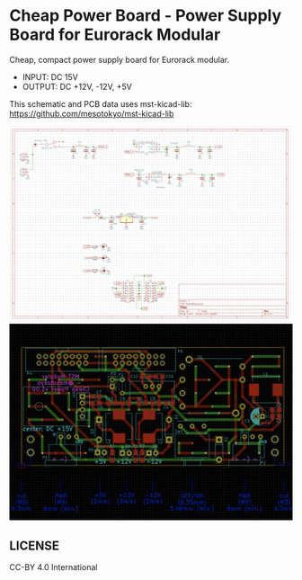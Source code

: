 Cheap Power Board - Power Supply Board for Eurorack Modular
===========================================================

Cheap, compact power supply board for Eurorack modular.

 * INPUT: DC 15V
 * OUTPUT: DC +12V, -12V, +5V

This schematic and PCB data uses mst-kicad-lib: https://github.com/mesotokyo/mst-kicad-lib

![schematic image](https://github.com/mesotokyo/cheap-power-board/raw/master/figs/schematic.png "schematic image")
![PCB image](https://github.com/mesotokyo/cheap-power-board/raw/master/figs/pcb.png "PCB image")

## LICENSE

CC-BY 4.0 International


